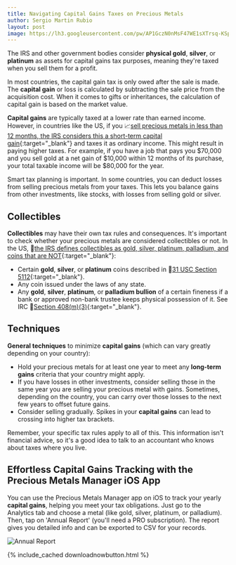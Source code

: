 ```yaml
---
title: Navigating Capital Gains Taxes on Precious Metals
author: Sergio Martin Rubio
layout: post
image: https://lh3.googleusercontent.com/pw/AP1GczN0nMsF47WE1sXTrsq-KSpnnVXATK5-G7d037RWZUakXxNgEOXM57rUvCmfr0dGeFqbNPlqB8M3x5wZFPhkaHN7ZGhcIXfQ8BLm3EMP4wQVo1x3tBN4qBUR_F8IM6YC0OEsmysMYCUo1DZR7L5X7imE=w1200-h628-s-no?authuser=1
---
```


The IRS and other government bodies consider **physical gold**, **silver**, or **platinum** as assets for capital gains tax purposes, meaning they're taxed when you sell them for a profit.

In most countries, the capital gain tax is only owed after the sale is made. The **capital gain** or loss is calculated by subtracting the sale price from the acquisition cost. When it comes to gifts or inheritances, the calculation of capital gain is based on the market value.

**Capital gains** are typically taxed at a lower rate than earned income. However, in countries like the US, if you 📈[sell precious metals in less than 12 months, the IRS considers this a short-term capital gain](https://www.irs.gov/taxtopics/tc409){:target="_blank"} and taxes it as ordinary income. This might result in paying higher taxes. For example, if you have a job that pays you $70,000 and you sell gold at a net gain of $10,000 within 12 months of its purchase, your total taxable income will be $80,000 for the year.

Smart tax planning is important. In some countries, you can deduct losses from selling precious metals from your taxes. This lets you balance gains from other investments, like stocks, with losses from selling gold or silver.

## Collectibles

**Collectibles** may have their own tax rules and consequences. It's important to check whether your precious metals are considered collectibles or not. In the US, 📌[the IRS defines collectibles as gold, silver, platinum, palladium, and coins that are NOT](https://www.irs.gov/retirement-plans/investments-in-collectibles-in-individually-directed-qualified-plan-accounts){:target="_blank"}:

- Certain **gold**, **silver**, or **platinum** coins described in 📜[31 USC Section 5112](https://uscode.house.gov/view.xhtml?req=(title:31%20section:5112%20edition:prelim)%20OR%20(granuleid:USC-prelim-title31-section5112)&f=treesort&num=0&edition=prelim){:target="_blank"}.
- Any coin issued under the laws of any state.
- Any **gold**, **silver**, **platinum**, or **palladium bullion** of a certain fineness if a bank or approved non-bank trustee keeps physical possession of it. See IRC 📘[Section 408(m)(3)](https://uscode.house.gov/view.xhtml?req=(title:26%20section:408%20edition:prelim)%20OR%20(granuleid:USC-prelim-title26-section408)&f=treesort&edition=prelim&num=0&jumpTo=true#substructure-location_m){:target="_blank"}.

## Techniques

**General techniques** to minimize **capital gains** (which can vary greatly depending on your country):

- Hold your precious metals for at least one year to meet any **long-term gains** criteria that your country might apply.
- If you have losses in other investments, consider selling those in the same year you are selling your precious metal with gains. Sometimes, depending on the country, you can carry over those losses to the next few years to offset future gains.
- Consider selling gradually. Spikes in your **capital gains** can lead to crossing into higher tax brackets.

Remember, your specific tax rules apply to all of this. This information isn't financial advice, so it's a good idea to talk to an accountant who knows about taxes where you live.

## Effortless Capital Gains Tracking with the Precious Metals Manager iOS App

You can use the Precious Metals Manager app on iOS to track your yearly **capital gains**, helping you meet your tax obligations. Just go to the Analytics tab and choose a metal (like gold, silver, platinum, or palladium). Then, tap on 'Annual Report' (you'll need a PRO subscription). The report gives you detailed info and can be exported to CSV for your records.

<img class="img-fluid" src="https://lh3.googleusercontent.com/pw/AP1GczO25frT0ERx_q9cPNGqO1IKgu1A78h4k3HeGzxW-iJR3mMVQwbI90qY34xJ3pQEdUfSt_Qhe4tAqAXQrQppbQEl7LA6Pow2kall7LGCs8j--qr07gx1bQgtBi_4XgBv61dXQC7NW8efq8chqCJM3F_9=w1920-h1080-s-no?authuser=1" alt="Annual Report" />

{% include_cached downloadnowbutton.html %}
<br>
